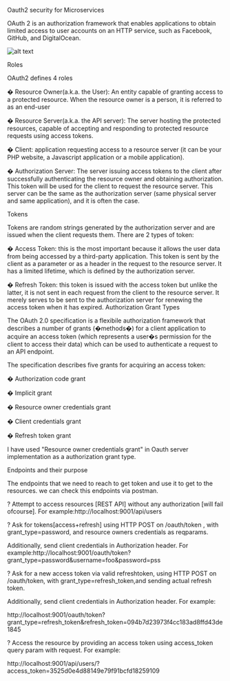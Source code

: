 
Oauth2 security for Microservices

OAuth 2 is an authorization framework that enables applications to obtain limited access to user accounts on an HTTP service, such as Facebook, GitHub, and DigitalOcean.

![alt text](https://github.com/hassan-k/Oauth2-Server.git/master/SM3.png)


Roles

OAuth2 defines 4 roles 

�	Resource Owner(a.k.a. the User): An entity capable of granting access to a protected resource. When the resource owner is a person, it is referred to as an end-user

�	Resource Server(a.k.a. the API server): The server hosting the protected resources, capable of accepting and responding to protected resource requests using access tokens.

�	Client: application requesting access to a resource server (it can be your PHP website, a Javascript application or a mobile application).

�	Authorization Server: The server issuing access tokens to the client after successfully authenticating the resource owner and obtaining authorization. This token will be used for the client to request the resource server. This server can be the same as the authorization server (same physical server and same application), and it is often the case.

Tokens

Tokens are random strings generated by the authorization server and are issued when the client requests them.
There are 2 types of token:

�	Access Token: this is the most important because it allows the user data from being accessed by a third-party application. This token is sent by the client as a parameter or as a header in the request to the resource server. It has a limited lifetime, which is defined by the authorization server. 

�	Refresh Token: this token is issued with the access token but unlike the latter, it is not sent in each request from the client to the resource server. It merely serves to be sent to the authorization server for renewing the access token when it has expired.
Authorization Grant Types


The OAuth 2.0 specification is a flexibile authorization framework that describes a number of grants (�methods�) for a client application to acquire an access token (which represents a user�s permission for the client to access their data) which can be used to authenticate a request to an API endpoint.

The specification describes five grants for acquiring an access token:

�	Authorization code grant

�	Implicit grant

�	Resource owner credentials grant

�	Client credentials grant

�	Refresh token grant

I have used "Resource owner credentials grant" in Oauth server implementation as a authorization grant type.

Endpoints and their purpose

The endpoints that we need to reach to get token and use it to get to the resources. we can check this endpoints via postman.

? Attempt to access resources [REST API] without any authorization [will fail ofcourse]. For example:http://localhost:9001/api/users

? Ask for tokens[access+refresh] using HTTP POST on /oauth/token , with grant_type=password, and resource owners credentials as reqparams.

Additionally, send client credentials in Authorization header. For example:http://localhost:9001/oauth/token?grant_type=password&username=foo&password=pss

? Ask for a new access token via valid refreshtoken, using HTTP POST on /oauth/token, with grant_type=refresh_token,and sending actual refresh token.

Additionally, send client credentials in Authorization header. For example:

http://localhost:9001/oauth/token?grant_type=refresh_token&refresh_token=094b7d23973f4cc183ad8ffd43de1845

? Access the resource by providing an access token using access_token query param with request. For example:

http://localhost:9001/api/users/?access_token=3525d0e4d88149e79f91bcfd18259109
